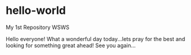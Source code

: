 # hello-world
My 1st Repository WSWS

Hello everyone!
What a wonderful day today...lets pray for the best and looking for something great ahead!
See you again...
